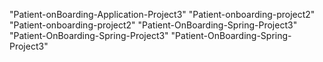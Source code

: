 "Patient-onBoarding-Application-Project3"
"Patient-onboarding-project2"
"Patient-onboarding-project2"
"Patient-OnBoarding-Spring-Project3"
"Patient-OnBoarding-Spring-Project3"
"Patient-OnBoarding-Spring-Project3"
